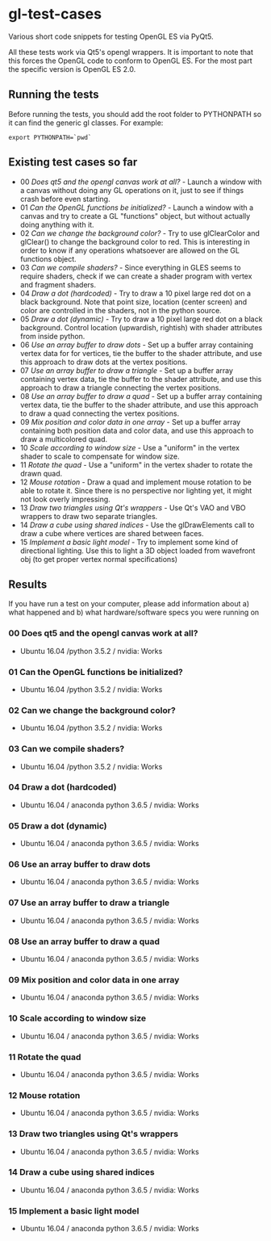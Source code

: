 # gl-test-cases

Various short code snippets for testing OpenGL ES via PyQt5.

All these tests work via Qt5's opengl wrappers. It is important to note that this forces the OpenGL code to 
conform to OpenGL ES. For the most part the specific version is OpenGL ES 2.0.

## Running the tests

Before running the tests, you should add the root folder to PYTHONPATH so it can find the generic gl classes.
For example:

    export PYTHONPATH=`pwd`

## Existing test cases so far

* 00 *Does qt5 and the opengl canvas work at all?* - Launch a window with a canvas without doing any GL operations on it, just to see if things crash before even starting.
* 01 *Can the OpenGL functions be initialized?* - Launch a window with a canvas and try to create a GL "functions" object, but without actually doing anything with it.
* 02 *Can we change the background color?* - Try to use glClearColor and glClear() to change the background color to red. This is interesting in order to know if any operations whatsoever are allowed on the GL functions object. 
* 03 *Can we compile shaders?* - Since everything in GLES seems to require shaders, check if we can create a shader program with vertex and fragment shaders.
* 04 *Draw a dot (hardcoded)* - Try to draw a 10 pixel large red dot on a black background. Note that point size, location (center screen) and color are controlled in the shaders, not in the python source. 
* 05 *Draw a dot (dynamic)* - Try to draw a 10 pixel large red dot on a black background. Control location (upwardish, rightish) with shader attributes from inside python.
* 06 *Use an array buffer to draw dots* - Set up a buffer array containing vertex data for for vertices, tie the buffer to the shader attribute, and use this approach to draw dots at the vertex positions. 
* 07 *Use an array buffer to draw a triangle* - Set up a buffer array containing vertex data, tie the buffer to the shader attribute, and use this approach to draw a triangle connecting the vertex positions. 
* 08 *Use an array buffer to draw a quad* - Set up a buffer array containing vertex data, tie the buffer to the shader attribute, and use this approach to draw a quad connecting the vertex positions. 
* 09 *Mix position and color data in one array* - Set up a buffer array containing both position data and color data, and use this approach to draw a multicolored quad. 
* 10 *Scale according to window size* - Use a "uniform" in the vertex shader to scale to compensate for window size. 
* 11 *Rotate the quad* - Use a "uniform" in the vertex shader to rotate the drawn quad. 
* 12 *Mouse rotation* - Draw a quad and implement mouse rotation to be able to rotate it. Since there is no perspective nor lighting yet, it might not look overly impressing. 
* 13 *Draw two triangles using Qt's wrappers* - Use Qt's VAO and VBO wrappers to draw two separate triangles. 
* 14 *Draw a cube using shared indices* - Use the glDrawElements call to draw a cube where vertices are shared between faces.
* 15 *Implement a basic light model* - Try to implement some kind of directional lighting. Use this to light a 3D object loaded from wavefront obj (to get proper vertex normal specifications)

## Results

If you have run a test on your computer, please add information about a) what happened and b) what hardware/software specs you were running on

### 00 Does qt5 and the opengl canvas work at all?

* Ubuntu 16.04 /python 3.5.2 / nvidia: Works

### 01 Can the OpenGL functions be initialized?

* Ubuntu 16.04 /python 3.5.2 / nvidia: Works

### 02 Can we change the background color?

* Ubuntu 16.04 /python 3.5.2 / nvidia: Works

### 03 Can we compile shaders?

* Ubuntu 16.04 /python 3.5.2 / nvidia: Works

### 04 Draw a dot (hardcoded)

* Ubuntu 16.04 / anaconda python 3.6.5 / nvidia: Works

### 05 Draw a dot (dynamic)

* Ubuntu 16.04 / anaconda python 3.6.5 / nvidia: Works

### 06 Use an array buffer to draw dots

* Ubuntu 16.04 / anaconda python 3.6.5 / nvidia: Works

### 07 Use an array buffer to draw a triangle

* Ubuntu 16.04 / anaconda python 3.6.5 / nvidia: Works

### 08 Use an array buffer to draw a quad

* Ubuntu 16.04 / anaconda python 3.6.5 / nvidia: Works

### 09 Mix position and color data in one array

* Ubuntu 16.04 / anaconda python 3.6.5 / nvidia: Works

### 10 Scale according to window size

* Ubuntu 16.04 / anaconda python 3.6.5 / nvidia: Works

### 11 Rotate the quad

* Ubuntu 16.04 / anaconda python 3.6.5 / nvidia: Works

### 12 Mouse rotation

* Ubuntu 16.04 / anaconda python 3.6.5 / nvidia: Works

### 13 Draw two triangles using Qt's wrappers

* Ubuntu 16.04 / anaconda python 3.6.5 / nvidia: Works

### 14 Draw a cube using shared indices

* Ubuntu 16.04 / anaconda python 3.6.5 / nvidia: Works

### 15 Implement a basic light model

* Ubuntu 16.04 / anaconda python 3.6.5 / nvidia: Works


